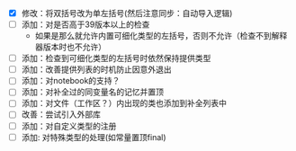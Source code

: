- [x] 修改：将双括号改为单左括号(然后注意同步：自动导入逻辑)
- [ ] 添加：对是否高于39版本以上的检查
    - 如果是那么就允许内置可细化类型的左括号，否则不允许（检查不到解释器版本时也不允许）
- [ ] 添加：检查到可细化类型的左括号时依然保持提供类型
- [ ] 添加：改善提供列表的时机防止因意外退出
- [ ] 添加：对notebook的支持？
- [ ] 添加：对补全过的同变量名的记忆并置顶
- [ ] 添加：对文件（工作区？）内出现的类也添加到补全列表中
- [ ] 改善：尝试引入外部库
- [ ] 添加：对自定义类型的注册
- [ ] 添加: 对特殊类型的处理(如常量置顶final)
